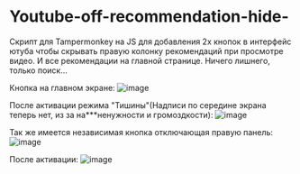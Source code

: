 # Youtube-off-recommendation-hide-
Скрипт для Tampermonkey на JS для добавления 2х кнопок в интерфейс ютуба чтобы скрывать правую колонку рекомендаций при просмотре видео. И все рекомендации на главной странице. Ничего лишнего, только поиск...

Кнопка на главном экране:
![image](https://github.com/user-attachments/assets/85717f8d-57b1-46d8-be9a-73ac2c17679f)

После активации режима "Тишины"(Надписи по середине экрана теперь нет, из за на***ненужности и громоздкости):
![image](https://github.com/user-attachments/assets/22d1754b-92a3-47ef-95fa-8ffd853c49d2)


Так же имеется независимая кнопка отключающая правую панель:
![image](https://github.com/user-attachments/assets/edb41fb5-5a81-450c-94a3-1f7217f1174a)

После активации:
![image](https://github.com/user-attachments/assets/f74c0125-53e6-4ee2-87ce-0bfe4ca972c0)
